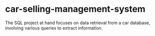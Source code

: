 # car-selling-management-system
 The SQL project at hand focuses on data retrieval from a car database, involving various queries to extract information.
